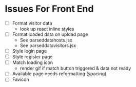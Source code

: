 # Issues For Front End

- [ ] Format visitor data
    - look up react inline styles
- [ ] Format loaded data on upload page
    - See parseddatahosts.jsx
    - See parseddatavisitors.jsx
- [ ] Style login page
- [ ] Style register page
- [ ] Match loading icon
    - render gif if match button triggered & data not ready
- [ ] Available page needs reformatting (spacing)
- [ ] Favicon
